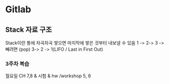 

# Gitlab

## Stack 자료 구조
Stack이란 통에 차곡차곡 쌓으면 마지막에 쌓은 것부터 내보낼 수 있음
1 -> 2-> 3 -> 빼려면 (pop) 3-> 2 -> 1(LIFO / Last in First Out)



### 3주차 복습
월요일 CH 7,8 & 시험 & hw /workshop 5, 6